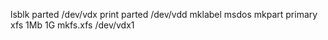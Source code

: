 

lsblk
parted /dev/vdx print
parted /dev/vdd mklabel msdos mkpart primary xfs 1Mb 1G
mkfs.xfs /dev/vdx1
